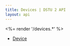 ```yaml
---
title: Devices | DSTU 2 API
layout: api
---
```


<%= render '/devices.*' %>
* [Device](../devices/device)